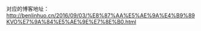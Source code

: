 对应的博客地址：http://benlinhuo.cn/2016/09/03/%E8%87%AA%E5%AE%9A%E4%B9%89KVO%E7%9A%84%E5%AE%9E%E7%8E%B0.html